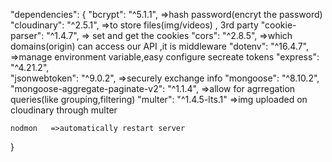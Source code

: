  "dependencies": {
    "bcrypt": "^5.1.1",  =>hash password(encryt the password)
    "cloudinary": "^2.5.1",   =>to store files(img/videos) , 3rd party
    "cookie-parser": "^1.4.7",  =>  set and get the cookies
    "cors": "^2.8.5",           =>which domains(origin) can access our API  ,it is middleware
    "dotenv": "^16.4.7",        =>manage environment variable,easy configure secreate tokens
    "express": "^4.21.2",     
    "jsonwebtoken": "^9.0.2",  =>securely exchange info
    "mongoose": "^8.10.2",
    "mongoose-aggregate-paginate-v2": "^1.1.4",  =>allow for agrregation queries(like grouping,filtering)
    "multer": "^1.4.5-lts.1"   =>img uploaded on cloudinary through multer


    nodmon   =>automatically restart server
 }